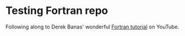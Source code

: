 # Testing Fortran repo

Following along to Derek Banas' wonderful [Fortran tutorial](https://www.youtube.com/watch?v=__2UgFNYgf8&ab_channel=DerekBanas) on YouTube.
